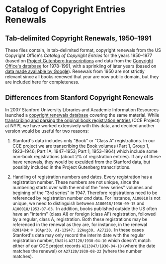 # Catalog of Copyright Entries Renewals

## Tab-delimited Copyright Renewals, 1950–1991

These files contain, in tab-delimited format, copyright renewals from the US Copyright Office's _Catalog of Copyright Entries_ for the years 1950–1977 (based on [Project Gutenberg transcriptions](https://www.gutenberg.org/ebooks/search/?query=11800) and data from the [Copyright Office's database](https://cocatalog.loc.gov/cgi-bin/Pwebrecon.cgi?DB=local&PAGE=First) for 1978–1991, with a sprinkling of later years (based on [data made available by Google](https://booksearch.blogspot.com/2008/06/us-copyright-renewal-records-available.html)). Renewals from 1950 are not strictly relevant since all books renewed that year are now public domain, but they are included here for completeness.

## Differences from Stanford Copyright Renewals

In 2007 Stanford University Libraries and Academic Information Resources launched a [copyright renewals database](https://exhibits.stanford.edu/copyrightrenewals) covering the same material. While [transcribing and parsing the original book registration entries](https://github.com/NYPL/catalog_of_copyright_entries_project) (CCE Project) at NYPL we have worked extensively with this data, and decided another version would be useful for two reasons:

1. Stanford's data includes only "Book" or "Class A" registrations. In our CCE project we are transcribing the Book volumes (Part 1, Group 1, 1923–1946; Part 1A, 1947–1953; Part 1, 1953–1964) which include some non-book registrations (about 2% of registration entries). If any of these have renewals, they would be exculded from the Stanford data, but possibly included in the Project Gutenberg transcriptions.

2. Handling of registration numbers and dates. Every registration has a registration number. These numbers are not unique, since the numbering starts over with the end of the "new series" volumes and begining of the "3rd series" in 1947. Therefore registrations need to be referenced by registration number _and_ date. For instance, `A100018` is not unique, we need to distinguish between `A100018/1936-09-15` and `A100018/1953-07-03.` In addition, books published outside the US often have an "interim" (class AI) or foreign (class AF) registration, followed by a regular, class A, registration. Both these registrations may be referenced in the renewal as they are, for instance, in the renewal `R201484`: `© 10Apr30, AI-13947; 22Aug30, A27120.` In these cases Stanford's data may only record the interim date with the regular registration number, that is `A27120/1930-04-10` which doesn't match either of our CCE project records `AI13947/1930-04-10` (where the date matches the renewal) or `A27120/1930-08-22` (where the number matches).


